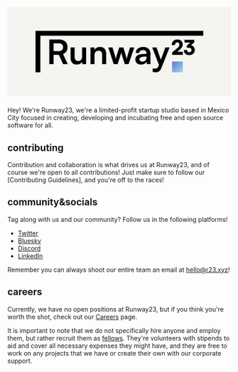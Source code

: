 ![Runway23's banner and logo](profile/ast/ghbanner.png)
---
Hey! We're Runway23, we're a limited-profit startup studio based in Mexico City focused in creating, developing and incubating free and open source software for all.

## contributing 
Contribution and collaboration is what drives us at Runway23, and of course we're open to all contributions! Just make sure to follow our [Contributing Guidelines], and you're off to the races!

## community&socials
Tag along with us and our community? Follow us in the following platforms!
- [Twitter](https://twitter.com/r23xyz)
- [Bluesky](https://bsky.app/profile/r23.xyz)
- [Discord](https://discord.gg/qbgyzkJ4Bk)
- [LinkedIn](https://www.linkedin.com/company/rw23/)

Remember you can always shoot our entire team an email at <hello@r23.xyz>!

## careers
Currently, we have no open positions at Runway23, but if you think you're worth the shot, check out our [Careers](https://r23.xyz/careers) page.

It is important to note that we do not specifically hire anyone and employ them, but rather recruit them as [fellows](https://en.wikipedia.org/wiki/Fellow#Industry_and_corporate_fellows). They're volunteers with stipends to aid and cover all necessary expenses they might have, and they are free to work on any projects that we have or create their own with our corporate support.
